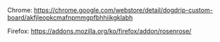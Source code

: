 Chrome: https://chrome.google.com/webstore/detail/dogdrip-custom-board/akfjleopkcmafnpmmgpfbhhiikgklabh

Firefox: https://addons.mozilla.org/ko/firefox/addon/rosenrose/
